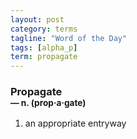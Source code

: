 ```yaml
---
layout: post
category: terms
tagline: "Word of the Day"
tags: [alpha_p]
term: propagate
---
```


<h3>Propagate<br/> <small>&mdash; n. (prop<span>&middot;</span>a<span>&middot;</span>gate)</small></h3>
<p><ol>
<li>an appropriate entryway</li>
</ol></p>
